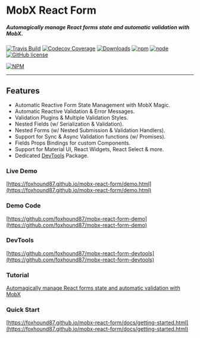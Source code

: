 # MobX React Form

##### Automagically manage React forms state and automatic validation with MobX.

[![Travis Build](https://img.shields.io/travis/foxhound87/mobx-react-form/master.svg)](https://travis-ci.org/foxhound87/mobx-react-form)
[![Codecov Coverage](https://img.shields.io/codecov/c/github/foxhound87/mobx-react-form/master.svg)](https://codecov.io/gh/foxhound87/mobx-react-form)
[![Downloads](https://img.shields.io/npm/dt/mobx-react-form.svg)]()
[![npm](https://img.shields.io/npm/v/mobx-react-form.svg)]()
[![node](https://img.shields.io/node/v/mobx-react-form.svg)]()
[![GitHub license](https://img.shields.io/github/license/foxhound87/mobx-react-form.svg)]()

[![NPM](https://nodei.co/npm/mobx-react-form.png?downloads=true&downloadRank=true&stars=true)](https://nodei.co/npm/mobx-react-form/)

---

## Features

- Automatic Reactive Form State Management with MobX Magic.
- Automatic Reactive Validation & Error Messages.
- Validation Plugins & Multiple Validation Styles.
- Nested Fields (w/ Serialization & Validation).
- Nested Forms (w/ Nested Submission & Validation Handlers).
- Support for Sync & Async Validation functions (w/ Promises).
- Fields Props Bindings for custom Components.
- Support for Material UI, React Widgets, React Select & more.
- Dedicated [DevTools](https://github.com/foxhound87/mobx-react-form-devtools) Package.

### Live Demo

[https://foxhound87.github.io/mobx-react-form/demo.html](https://foxhound87.github.io/mobx-react-form/demo.html)

### Demo Code

[https://github.com/foxhound87/mobx-react-form-demo](https://github.com/foxhound87/mobx-react-form-demo)

### DevTools

[https://github.com/foxhound87/mobx-react-form-devtools](https://github.com/foxhound87/mobx-react-form-devtools)


### Tutorial

[Automagically manage React forms state and automatic validation with MobX](https://medium.com/@foxhound87/automagically-manage-react-forms-state-with-mobx-and-automatic-validation-2b00a32b9769)

### Quick Start

[https://foxhound87.github.io/mobx-react-form/docs/getting-started.html](https://foxhound87.github.io/mobx-react-form/docs/getting-started.html)

